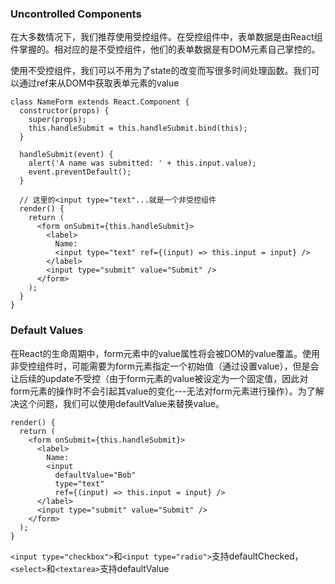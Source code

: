 ### Uncontrolled Components

在大多数情况下，我们推荐使用受控组件。在受控组件中，表单数据是由React组件掌握的。相对应的是不受控组件，他们的表单数据是有DOM元素自己掌控的。

使用不受控组件，我们可以不用为了state的改变而写很多时间处理函数。我们可以通过ref来从DOM中获取表单元素的value

```
class NameForm extends React.Component {
  constructor(props) {
    super(props);
    this.handleSubmit = this.handleSubmit.bind(this);
  }

  handleSubmit(event) {
    alert('A name was submitted: ' + this.input.value);
    event.preventDefault();
  }

  // 这里的<input type="text"...就是一个非受控组件
  render() {
    return (
      <form onSubmit={this.handleSubmit}>
        <label>
          Name:
          <input type="text" ref={(input) => this.input = input} />
        </label>
        <input type="submit" value="Submit" />
      </form>
    );
  }
}
```

### Default Values

在React的生命周期中，form元素中的value属性将会被DOM的value覆盖。使用非受控组件时，可能需要为form元素指定一个初始值（通过设置value），但是会让后续的update不受控（由于form元素的value被设定为一个固定值，因此对form元素的操作时不会引起其value的变化---无法对form元素进行操作）。为了解决这个问题，我们可以使用defaultValue来替换value。

```
render() {
  return (
    <form onSubmit={this.handleSubmit}>
      <label>
        Name:
        <input
          defaultValue="Bob"
          type="text"
          ref={(input) => this.input = input} />
      </label>
      <input type="submit" value="Submit" />
    </form>
  );
}
```

`<input type="checkbox">`和`<input type="radio">`支持defaultChecked，`<select>`和`<textarea>`支持defaultValue